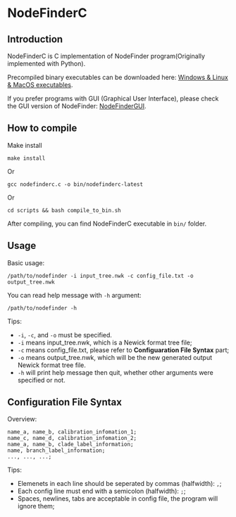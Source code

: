 NodeFinderC
===========

Introduction
------------

NodeFinderC is C implementation of NodeFinder program(Originally implemented with Python).

Precompiled binary executables can be downloaded here: [Windows & Linux & MacOS executables](https://github.com/zxjsdp/NodeFinderC/tree/master/bin/).

If you prefer programs with GUI (Graphical User Interface), please check the GUI version of NodeFinder: [NodeFinderGUI](https://github.com/zxjsdp/NodeFinderGUI).


How to compile
--------------

Make install

    make install

Or

    gcc nodefinderc.c -o bin/nodefinderc-latest

Or

    cd scripts && bash compile_to_bin.sh

After compiling, you can find NodeFinderC executable in `bin/` folder.

Usage
-----

Basic usage:

    /path/to/nodefinder -i input_tree.nwk -c config_file.txt -o output_tree.nwk

You can read help message with `-h` argument:

    /path/to/nodefinder -h

Tips:

- `-i`, `-c`, and `-o` must be specified.
- `-i` means input_tree.nwk, which is a Newick format tree file;
- `-c` means config_file.txt, please refer to **Configuaration File Syntax** part;
- `-o` means output_tree.nwk, which will be the new generated output Newick format tree file.
- `-h` will print help message then quit, whether other arguments were specified or not.


Configuration File Syntax
-------------------------

Overview:

    name_a, name_b, calibration_infomation_1;
    name_c, name_d, calibration_infomation_2;
    name_a, name_b, clade_label_information;
    name, branch_label_information;
    ..., ..., ...;

Tips:

- Elemenets in each line should be seperated by commas (halfwidth): `,`;
- Each config line must end with a semicolon (halfwidth): `;`;
- Spaces, newlines, tabs are acceptable in config file, the program will ignore them;
